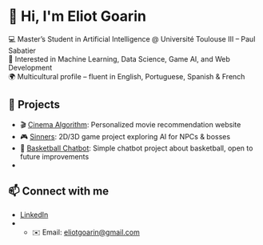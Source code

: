 # 👋 Hi, I'm Eliot Goarin  

💻 Master’s Student in Artificial Intelligence @ Université Toulouse III – Paul Sabatier  
🔬 Interested in Machine Learning, Data Science, Game AI, and Web Development  
🌍 Multicultural profile – fluent in English, Portuguese, Spanish & French  

## 🚀 Projects
- 🎬 [Cinema Algorithm](https://github.com/EliotGoarin/Cinema_Algorithm): Personalized movie recommendation website  
- 🎮 [Sinners](https://github.com/EliotGoarin/Sinners): 2D/3D game project exploring AI for NPCs & bosses  
- 🏀 [Basketball Chatbot](https://github.com/EliotGoarin/basketball-chatbot): Simple chatbot project about basketball, open to future improvements
- 
## 📫 Connect with me
- [LinkedIn](https://www.linkedin.com/in/eliotgoarin/)
- - ✉️ Email: [eliotgoarin@gmail.com](mailto:eliotgoarin@gmail.com) 
